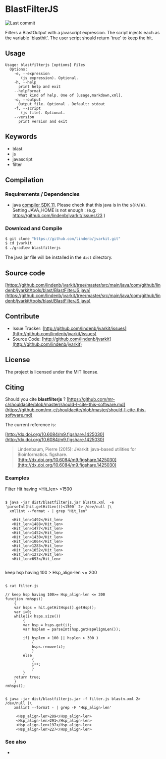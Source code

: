 # BlastFilterJS

![Last commit](https://img.shields.io/github/last-commit/lindenb/jvarkit.png)

Filters a BlastOutput with a javascript expression. The script injects each <Hit> as the variable 'blasthit'. The user script should return 'true' to keep the hit.


## Usage

```
Usage: blastfilterjs [options] Files
  Options:
    -e, --expression
       (js expression). Optional.
    -h, --help
      print help and exit
    --helpFormat
      What kind of help. One of [usage,markdown,xml].
    -o, --output
      Output file. Optional . Default: stdout
    -f, --script
       (js file). Optional.
    --version
      print version and exit

```


## Keywords

 * blast
 * js
 * javascript
 * filter


## Compilation

### Requirements / Dependencies

* java [compiler SDK 11](https://jdk.java.net/11/). Please check that this java is in the `${PATH}`. Setting JAVA_HOME is not enough : (e.g: https://github.com/lindenb/jvarkit/issues/23 )


### Download and Compile

```bash
$ git clone "https://github.com/lindenb/jvarkit.git"
$ cd jvarkit
$ ./gradlew blastfilterjs
```

The java jar file will be installed in the `dist` directory.

## Source code 

[https://github.com/lindenb/jvarkit/tree/master/src/main/java/com/github/lindenb/jvarkit/tools/blast/BlastFilterJS.java](https://github.com/lindenb/jvarkit/tree/master/src/main/java/com/github/lindenb/jvarkit/tools/blast/BlastFilterJS.java)


## Contribute

- Issue Tracker: [http://github.com/lindenb/jvarkit/issues](http://github.com/lindenb/jvarkit/issues)
- Source Code: [http://github.com/lindenb/jvarkit](http://github.com/lindenb/jvarkit)

## License

The project is licensed under the MIT license.

## Citing

Should you cite **blastfilterjs** ? [https://github.com/mr-c/shouldacite/blob/master/should-I-cite-this-software.md](https://github.com/mr-c/shouldacite/blob/master/should-I-cite-this-software.md)

The current reference is:

[http://dx.doi.org/10.6084/m9.figshare.1425030](http://dx.doi.org/10.6084/m9.figshare.1425030)

> Lindenbaum, Pierre (2015): JVarkit: java-based utilities for Bioinformatics. figshare.
> [http://dx.doi.org/10.6084/m9.figshare.1425030](http://dx.doi.org/10.6084/m9.figshare.1425030)





### Examples

Filter Hit having <Hit_len> <1500


```

$ java -jar dist/blastfilterjs.jar blastn.xml  -e 'parseInt(hit.getHitLen())<1500' 2> /dev/null |\
  xmllint --format - | grep "Hit_len"
  
   <Hit_len>1492</Hit_len>
   <Hit_len>1488</Hit_len>
   <Hit_len>1477</Hit_len>
   <Hit_len>1452</Hit_len>
   <Hit_len>1430</Hit_len>
   <Hit_len>1064</Hit_len>
   <Hit_len>1283</Hit_len>
   <Hit_len>1052</Hit_len>
   <Hit_len>1272</Hit_len>
   <Hit_len>693</Hit_len>
     

```


keep hsp having 100 > Hsp_align-len <= 200 


```

$ cat filter.js

// keep hsp having 100>= Hsp_align-len <= 200 
function rmhsps()
	{
	var hsps = hit.getHitHsps().getHsp();
	var i=0;
	while(i< hsps.size())
		{
		var hsp = hsps.get(i);
		var hsplen = parseInt(hsp.getHspAlignLen());
		
		if( hsplen < 100 || hsplen > 300 )
			{
			hsps.remove(i);
			}
		else
			{
			i++;
			}
		}
	return true;
	}
rmhsps();

```






```

$ java -jar dist/blastfilterjs.jar -f filter.js blastn.xml 2> /dev/null |\
	xmllint --format - | grep -F 'Hsp_align-len'

	 <Hsp_align-len>289</Hsp_align-len>
	 <Hsp_align-len>291</Hsp_align-len>
	 <Hsp_align-len>197</Hsp_align-len>
	 <Hsp_align-len>227</Hsp_align-len>

```





### See also


 *  






